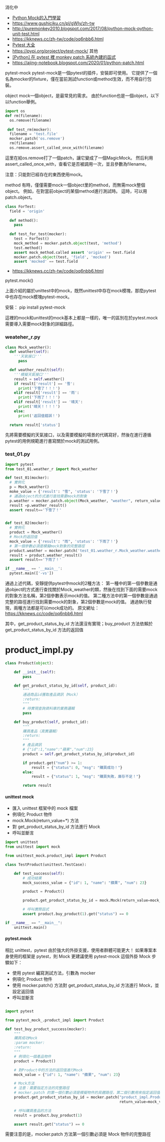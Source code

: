 消化中
* [Python Mock的入門學習](https://www.itread01.com/content/1543845662.html)
* https://www.gushiciku.cn/pl/gWIy/zh-tw
* http://puremonkey2010.blogspot.com/2017/08/python-mock-python-unit-test.html
* https://kknews.cc/zh-tw/code/oq6nbb6.html
* [Pytest 大全](https://www.cnblogs.com/chenxiaomeng/category/1954939.html)
* https://pypi.org/project/pytest-mock/
其他
* [[Python] 在 pytest 裡 monkey patch 系統內建的函式](https://ephrain.net/python-%E5%9C%A8-pytest-%E8%A3%A1-monkey-patch-%E7%B3%BB%E7%B5%B1%E5%85%A7%E5%BB%BA%E7%9A%84%E5%87%BD%E5%BC%8F/)
* https://ajing-notebook.blogspot.com/2020/01/python-patch.html


pytest-mock
pytest-mock是一個pytest的插件，安裝即可使用。 它提供了一個名為mocker的fixture，僅在當前測試function或method生效，而不用自行包裝。

object
mock一個object，是最常見的需求。 由於function也是一個object，以下以function舉例。

```python
import os 
def rm(filename): 
  os.remove(filename) 
 
 def test_rm(mocker):
  filename = 'test.file' 
  mocker.patch('os.remove') 
  rm(filename) 
  os.remove.assert_called_once_with(filename) 
```

這里在給os.remove打了一個patch，讓它變成了一個MagicMock。 然后利用assert_called_once_with，查看它是否被調用一次，並且參數為filename。

注意：只能對已經存在的東西使用mock。


method
有時，僅僅需要mock一個object里的method，而無需mock整個object。 例如，在對當前object的某個method進行測試時。 這時，可以用patch.object。


```python
class ForTest: 
  field = 'origin' 
  
  def method(): 
    pass 
  
  def test_for_test(mocker): 
    test = ForTest() 
    mock_method = mocker.patch.object(test, 'method') 
    test.method() 
    assert mock_method.called assert 'origin' == test.field 
    mocker.patch.object(test, 'field', 'mocked') 
    assert 'mocked' == test.field 
```


* https://kknews.cc/zh-tw/code/oq6nbb6.html

pytest.mock()

上面介紹的屬於unittest中的mock，既然unittest中存在mock模塊，那麼pytest中也存在mock模塊pytest-mock。

安裝：
pip install pytest-mock

這裡的mock和unittest的mock基本上都是一樣的，唯一的區別在於pytest.mock需要導入需要mock對象的詳細路徑。

### weateher_r.py
```python
class Mock_weather():
  def weather(self):
    '''天氣接口'''
      pass

  def weather_result(self):
    '''模擬天氣接口'''
    result = self.weather()
    if result['result'] == '雪':
      print('下雪了！！！')
    elif result['result'] == '雨':
      print('下雨了！！！')
    elif result['result'] == '晴天':
      print('晴天！！！！')
    else:
      print('返回值錯誤！')
  
  return result['status']
```
先將需要模擬的天氣接口，以及需要模擬的場景的代碼寫好，然後在進行遵循pytest的用例規範進行書寫關於mock的測試用例。

### test_01.py

```python
import pytest
from test_01.weather_r import Mock_weather

def test_01(mocker):
  # 實例化
  p = Mock_weather()
  moke_value = {'result': "雪", 'status': '下雪了！'}
  # 通過object的方式進行查找需要mock的對象
  p.weather = mocker.patch.object(Mock_weather, "weather", return_value=moke_value)
  result =p.weather_result()
  assert result=='下雪了！'


def test_02(mocker):
  # 實例化
  product = Mock_weather()
  # Mock的返回值
  mock_value = {'result': "雨", 'status': '下雨了！'}
  # 第一個參數必須是模擬mock對象的完整路徑
  product.weather = mocker.patch('test_01.weather_r.Mock_weather.weather', return_value=mock_value)
  result = product.weather_result()
  assert result=='下雨了！'

if __name__ == '__main__':
  pytest.main(['-vs'])
```

通過上述代碼，安靜提供pytest中mock的2種方法：
第一種中的第一個參數是通過object的方式進行查找關於Mock_weather的類，然後在找到下面的需要mock的對象方法名稱，第2個參數表示mock的值。
第二種方法中的第一個參數是通過完整的路徑進行找到需要mock的對象，第2個參數是mock的值。
通過執行發現，兩種方法都是可以mock成功的。
原文網址：https://kknews.cc/code/oq6nbb6.html




其中，get_product_status_by_id 方法還沒有實現；buy_product 方法依賴於 get_product_status_by_id 方法的返回值
# product_impl.py
```python
class Product(object):

    def __init__(self):
        pass

    def get_product_status_by_id(self, product_id):
        """
        通過商品id獲取產品資訊（Mock）
        :return:
        """
        # 待實現查詢資料庫的業務邏輯
        pass

    def buy_product(self, product_id):
        """
        購買產品（真實邏輯）
        :return:
        """
        # 產品資訊
        # {"id":1,"name":"蘋果","num":23}
        product = self.get_product_status_by_id(product_id)

        if product.get("num") >= 1:
            result = {"status": 0, "msg": "購買成功！"}
        else:
            result = {"status": 1, "msg": "購買失敗，庫存不足！"}

        return result
```        
#### unittest mock        
* 匯入 unittest 框架中的 mock 檔案
* 例項化 Product 物件
* mock.Mock(return_value=*) 方法
* 對 get_product_status_by_id 方法進行 Mock
* 呼叫並斷言

```python
import unittest
from unittest import mock

from unittest_mock.product_impl import Product

class TestProduct(unittest.TestCase):

    def test_success(self):
        # 成功結果
        mock_success_value = {"id": 1, "name": "蘋果", "num": 23}

        product = Product()

        product.get_product_status_by_id = mock.Mock(return_value=mock_success_value)

        # 呼叫實際函式
        assert product.buy_product(1).get("status") == 0

if __name__ == "__main__":
    unittest.main()       
```
#### pytest.mock
相比 unittest，pytest 由於強大的外掛支援，使用者群體可能更大！
如果專案本身使用的框架是 pytest，則 Mock 更建議使用 pytest-mock 這個外掛
Mock 步驟如下：
* 使用 pytest 編寫測試方法，引數為 mocker
* 例項化 Product 物件
* 使用 mocker.patch() 方法對 get_product_status_by_id 方法進行 Mock，並設定返回值
* 呼叫並斷言

```python

import pytest

from pytest_mock_.product_impl import Product

def test_buy_product_success(mocker):
    """
    購買成功Mock
    :param mocker:
    :return:
    """
    # 例項化一個產品物件
    product = Product()

    # 對Product中的方法的返回值進行Mock
    mock_value = {"id": 1, "name": "蘋果", "num": 23}

    # Mock方法
    # 注意：需要指定方法的完整路徑
    # mocker.patch 的第一個引數必須是模擬物件的具體路徑，第二個引數用來指定返回值
    product.get_product_status_by_id = mocker.patch("product_impl.Product.get_product_status_by_id",
                                                    return_value=mock_value)

    # 呼叫購買產品的方法
    result = product.buy_product(1)

    assert result.get("status") == 0

```
需要注意的是，mocker.patch 方法第一個引數必須是 Mock 物件的完整路徑
